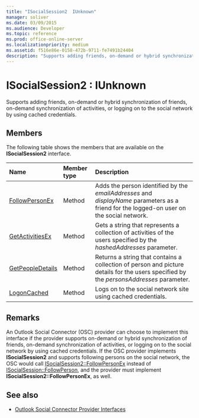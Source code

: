 ```yaml
---
title: "ISocialSession2  IUnknown"
manager: soliver
ms.date: 03/09/2015
ms.audience: Developer
ms.topic: reference
ms.prod: office-online-server
ms.localizationpriority: medium
ms.assetid: f516e86e-0158-472b-9711-fe7491b24404
description: "Supports adding friends, on-demand or hybrid synchronization of friends, on-demand synchronization of activities, or logging on to the social network by using cached credentials."
---
```


# ISocialSession2 : IUnknown

Supports adding friends, on-demand or hybrid synchronization of friends, on-demand synchronization of activities, or logging on to the social network by using cached credentials.
  
## Members

The following table shows the members that are available on the **ISocialSession2** interface. 
  
|**Name**|**Member type**|**Description**|
|:-----|:-----|:-----|
|[FollowPersonEx](isocialsession2-followpersonex.md) <br/> |Method  <br/> |Adds the person identified by the  _emailAddresses_ and  _displayName_ parameters as a friend for the logged-on user on the social network. |
|[GetActivitiesEx](isocialsession2-getactivitiesex.md) <br/> |Method  <br/> |Gets a string that represents a collection of activities of the users specified by the  _hashedAddresses_ parameter. |
|[GetPeopleDetails](isocialsession2-getpeopledetails.md) <br/> |Method  <br/> |Returns a string that contains a collection of person and picture details for the users specified by the  _personsAddresses_ parameter. |
|[LogonCached](isocialsession2-logoncached.md) <br/> |Method  <br/> |Logs on to the social network site using cached credentials. |
   
## Remarks

An Outlook Social Connector (OSC) provider can choose to implement this interface if the provider supports on-demand or hybrid synchronization of friends, on-demand synchronization of activities, or logging on to the social network by using cached credentials. If the OSC provider implements **ISocialSession2** and supports following persons on the social network, the OSC would call [ISocialSession2::FollowPersonEx](isocialsession2-followpersonex.md) instead of [ISocialSession::FollowPerson](isocialsession-followperson.md), and the provider must implement **ISocialSession2::FollowPersonEx**, as well.
  
## See also

- [Outlook Social Connector Provider Interfaces](outlook-social-connector-provider-interfaces.md)

